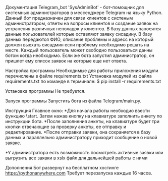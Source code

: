 Документация Telegram_bot 'SysAdminBot' - бот-помощник для системных администраторов в мессенджере Telegram на языку Python. 
Данный бот предназначен для связи клиентов с систеным администратором, ответы на вопросы клиентов и создание заявок на 
устранения различных неполадок у клиентов. В базу данных заносятся данные пользователей которые оставляют заявку сисадину. 
В базу данных передаются ФИО, описание проблемы и адресс на который должен выехать сисадмин если проблему необходимо решать 
на месте. Каждый пользователь может свободно пользоваться данны ботом когда необходимо. Если же бота запустил администратор, 
он пришлет ему список заявок на которые еще нет ответа.

Настройка программы Необходимые для работы приложения модули перечислены в файле requirements.txt 
Установка модулей из файла requirements.txt по команде в терминале: $ pip install -r requirements.txt

Установка программы Не требуется.

Запуск программы Запустить бота из файла Telegram/main.py.

Инструкция Главное окно: 
*Для начала работы необходио ввести функцию \start. Затем нажав кнопку на клавиатуре заполнить анкету по инструкции бота. 
*После заполнения анкеты, на клавиатуре будет три кнопки отвечающие за проверку анкеты, ее отправку и редактирование. 
*После отправки заявки, она сохраняется в базу данных и параллельно администратору приходит сообщение о новой заявке.

*У администратора есть возможность посмотреть активные заявки или выгрузить все заявки в xslx файл для дальнейшей работы с ними


Дополнения
Бот развернут на бесплатном хостинге https://pythonanywhere.com
Требует перезапуска каждые 16 часов.